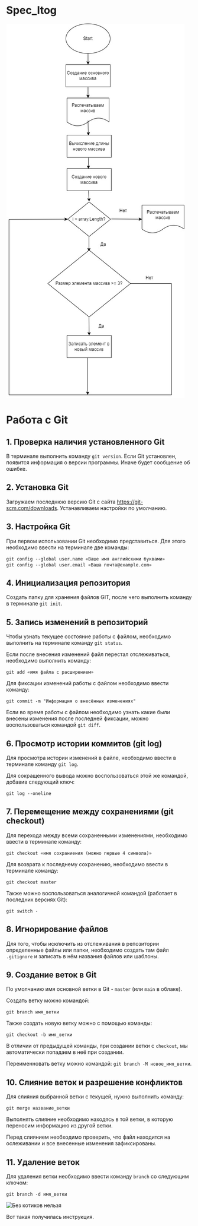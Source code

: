 # Spec_Itog
![Logo](shema.jpg)

# Работа с Git
## 1. Проверка наличия установленного Git
В терминале выполнить команду `git version`. Если Git установлен, появится информация о версии программы. Иначе будет сообщение об ошибке.

## 2. Установка Git
Загружаем последнюю версию Git с сайта https://git-scm.com/downloads.
Устанавливаем настройки по умолчанию.

## 3. Настройка Git
При первом использовании Git необходимо представиться. Для этого необходимо ввести на терминале две команды:
```
git config --global user.name «Ваше имя английскими буквами»
git config --global user.email «Ваша почта@example.com»
```
## 4. Инициализация репозитория
Создать папку для хранения файлов GIT, после чего выполнить команду в терминале `git init`.

## 5. Запись изменений в репозиторий
Чтобы узнать текущее состояние работы с файлом, необходимо выполнить на терминале команду `git status`.

Если после внесения изменений файл перестал отслеживаться, необходимо выполнить команду:
```
git add «имя файла с расширением»
```
Для фиксации изменений работы с файлом необходимо ввести команду:
```
git commit -m "Информация о внесённых изменениях"
```
Если во время работы с файлом необходимо узнать какие были внесены изменения после последней фиксации, можно воспользоваться командой `git diff`.

## 6. Просмотр истории коммитов (git log)
Для просмотра истории изменений в файле, необходимо ввести в терминале команду `git log`.

Для сокращенного вывода можно воспользоваться этой же командой, добавив следующий ключ:
```
git log --oneline
```
## 7. Перемещение между сохранениями (git checkout)
Для перехода между всеми сохраненными изменениями, необходимо ввести в терминале команду:
```
git checkout «имя сохраниения (можно первые 4 символа)»
```
Для возврата к последнему сохранению, необходимо ввести в терминале команду:
```
git checkout master
```
Также можно воспользоваться аналогичной командой (работает в последних версиях Git):
```
git switch -
```
## 8. Игнорирование файлов
Для того, чтобы исключить из отслеживания в репозитории определенные файлы или папки, необходимо создать там файл `.gitignore` и записать в нём названия файлов или шаблоны.

## 9. Создание веток в Git
По умолчанию имя основной ветки в Git - `master` (или `main` в облаке).

Создать ветку можно командой:
```
git branch имя_ветки
```
Также создать новую ветку можно с помощью команды:
```
git checkout -b имя_ветки
```
В отличии от предыдущей команды, при создании ветки с `checkout`, мы автоматически попадаем в неё при создании.

Переименновать ветку можно командой: `git branch -M новое_имя_ветки`.

## 10. Слияние веток и разрешение конфликтов
Для слияния выбранной ветки с текущей, нужно выполнить команду: 
```
git merge название_ветки
```
Выполнять слияние необходимо находясь в той ветки, в которую переносим информацию из другой ветки.

Перед слиянием необходимо проверить, что файл находится на ослеживании и все внесенные изменения зафиксированы.

## 11. Удаление веток
Для удаления ветки необходимо ввести команду `branch` со следующим ключом:
```
git branch -d имя_ветки
```
![Без котиков нельзя](cats.jpg)

Вот такая получилась инструкция.

